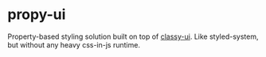 # propy-ui

Property-based styling solution built on top of [classy-ui](https://github.com/cerebral/classy-ui).
Like styled-system, but without any heavy css-in-js runtime.

